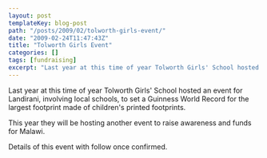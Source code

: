```yaml
---
layout: post
templateKey: blog-post
path: "/posts/2009/02/tolworth-girls-event/"
date: "2009-02-24T11:47:43Z"
title: "Tolworth Girls Event"
categories: []
tags: [fundraising]
excerpt: "Last year at this time of year Tolworth Girls' School hosted an event for Landirani, involving loca..."
---
```


Last year at this time of year Tolworth Girls' School hosted an event for Landirani, involving local schools, to set a Guinness World Record for the largest footprint made of children's printed footprints.

This year they will be hosting another event to raise awareness and funds for Malawi.

Details of this event with follow once confirmed.